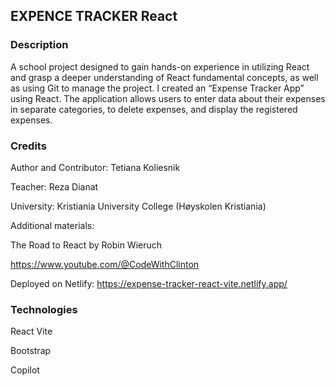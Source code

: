 ## EXPENCE TRACKER React

### Description
A school project designed to gain hands-on experience in utilizing 
React and grasp a deeper understanding of React fundamental concepts, as well as using Git to manage the project. 
I created an “Expense Tracker App” using React. The application allows 
users to enter data about their expenses in separate categories, to delete expenses, and display the 
registered expenses.

### Credits
Author and Contributor: Tetiana Koliesnik

Teacher: Reza Dianat

University: Kristiania University College (Høyskolen Kristiania)

Additional materials:

The Road to React by Robin Wieruch

https://www.youtube.com/@CodeWithClinton

Deployed on Netlify: https://expense-tracker-react-vite.netlify.app/

### Technologies
React Vite

Bootstrap

Copilot

